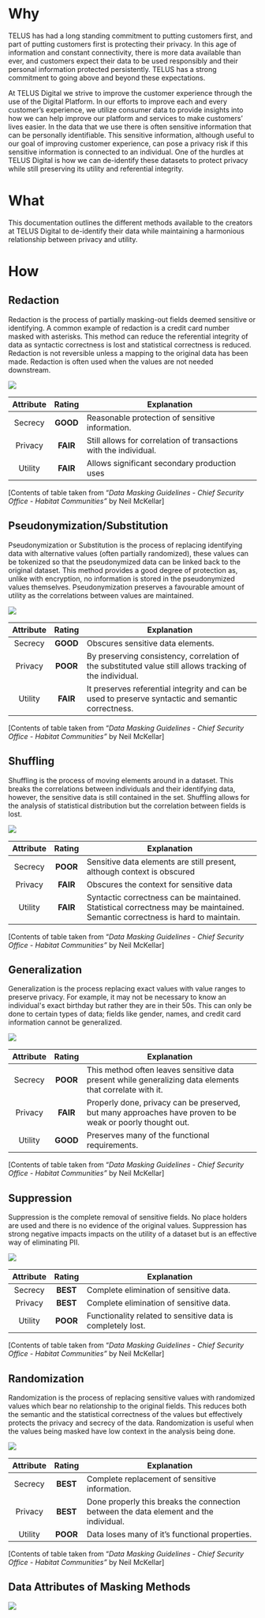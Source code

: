 ﻿# Why

TELUS has had a long standing commitment to putting customers first, and part of putting customers first is protecting their privacy. In this age of information and constant connectivity, there is more data available than ever, and customers expect their data to be used responsibly and their personal information protected persistently. TELUS has a strong commitment to going above and beyond these expectations.

  

At TELUS Digital we strive to improve the customer experience through the use of the Digital Platform. In our efforts to improve each and every customer’s experience, we utilize consumer data to provide insights into how we can help improve our platform and services to make customers’ lives easier. In the data that we use there is often sensitive information that can be personally identifiable. This sensitive information, although useful to our goal of improving customer experience, can pose a privacy risk if this sensitive information is connected to an individual. One of the hurdles at TELUS Digital is how we can de-identify these datasets to protect privacy while still preserving its utility and referential integrity.

# What

This documentation outlines the different methods available to the creators at TELUS Digital to de-identify their data while maintaining a harmonious relationship between privacy and utility.

# How


## Redaction

Redaction is the process of partially masking-out fields deemed sensitive or identifying. A common example of redaction is a credit card number masked with asterisks. This method can reduce the referential integrity of data as syntactic correctness is lost and statistical correctness is reduced. Redaction is not reversible unless a mapping to the original data has been made. Redaction is often used when the values are not needed downstream.

![](~/Redaction.png)

| Attribute | Rating | Explanation                                                       |
|:---------:|:------:|-------------------------------------------------------------------|
|  Secrecy  |  **GOOD**  | Reasonable protection of sensitive information.                   |
|  Privacy  |  **FAIR**  | Still allows for correlation of transactions with the individual. |
|  Utility  |  **FAIR**  | Allows significant secondary production uses                      |

[Contents of table taken from “_Data Masking Guidelines - Chief Security Office - Habitat Communities”_ by Neil McKellar]
## Pseudonymization/Substitution

Pseudonymization or Substitution is the process of replacing identifying data with alternative values (often partially randomized), these values can be tokenized so that the pseudonymized data can be linked back to the original dataset. This method provides a good degree of protection as, unlike with encryption, no information is stored in the pseudonymized values themselves. Pseudonymization preserves a favourable amount of utility as the correlations between values are maintained.

![](https://lh3.googleusercontent.com/p26giuYZsdJ3byx6yvhJ_KjqSLLmsPjLMHDxzQ6J8BbKRMXJfXBjOlu8WeAM_ekRzqNsCQ7rnnE)

| Attribute | Rating | Explanation                                                       |
|:---------:|:------:|-------------------------------------------------------------------|
|  Secrecy  |  **GOOD**  | Obscures sensitive data elements.                    |
|  Privacy  |  **POOR**  | By preserving consistency, correlation of the substituted value still allows tracking of the individual. |
|  Utility  |  **FAIR**  | It preserves referential integrity and can be used to preserve syntactic and semantic correctness.                      |

[Contents of table taken from “_Data Masking Guidelines - Chief Security Office - Habitat Communities”_ by Neil McKellar]
## Shuffling
Shuffling is the process of moving elements around in a dataset. This breaks the correlations between individuals and their identifying data, however, the sensitive data is still contained in the set. Shuffling allows for the analysis of statistical distribution but the correlation between fields is lost.

![](https://lh3.googleusercontent.com/xrJlPS54ifvARR-fevRu68Q66qG0LwifRW-60b1-mtVLr1OfGKy_V2HBTuKY9qsFQhQ3LA_DJWU)

| Attribute | Rating | Explanation                                                       |
|:---------:|:------:|-------------------------------------------------------------------|
|  Secrecy  |  **POOR**  | Sensitive data elements are still present, although context is obscured                   |
|  Privacy  |  **FAIR**  | Obscures the context for sensitive data |
|  Utility  |  **FAIR**  | Syntactic correctness can be maintained. Statistical correctness may be maintained. Semantic correctness is hard to maintain.                      |

[Contents of table taken from “_Data Masking Guidelines - Chief Security Office - Habitat Communities”_ by Neil McKellar]


## Generalization

Generalization is the process replacing exact values with value ranges to preserve privacy. For example, it may not be necessary to know an individual's exact birthday but rather they are in their 50s. This can only be done to certain types of data; fields like gender, names, and credit card information cannot be generalized.

![](https://lh3.googleusercontent.com/l52XmmQ4T2J2NBPcC0lrtKmm9mAbS9nNlRY5ccjTuHyytv5cKjQzPJGWCMYYWNVdDtTZ-KgXsI4)

| Attribute | Rating | Explanation                                                       |
|:---------:|:------:|-------------------------------------------------------------------|
|  Secrecy  |  **POOR**  | This method often leaves sensitive data present while generalizing data elements that correlate with it.                   |
|  Privacy  |  **FAIR**  | Properly done, privacy can be preserved, but many approaches have proven to be weak or poorly thought out. |
|  Utility  |  **GOOD**  | Preserves many of the functional requirements.                      |

[Contents of table taken from “_Data Masking Guidelines - Chief Security Office - Habitat Communities”_ by Neil McKellar]


## Suppression

Suppression is the complete removal of sensitive fields. No place holders are used and there is no evidence of the original values. Suppression has strong negative impacts impacts on the utility of a dataset but is an effective way of eliminating PII.

![](https://lh3.googleusercontent.com/GwhVueV3DJR9YA6rUHn_cnOEiOFhzprU5YSadFYvrmZmGd-JuLrkDQJapav9GWFsLYlWj3eAF0I)

| Attribute | Rating | Explanation                                                       |
|:---------:|:------:|-------------------------------------------------------------------|
|  Secrecy  |  **BEST**  | Complete elimination of sensitive data.                   |
|  Privacy  |  **BEST**  | Complete elimination of sensitive data. |
|  Utility  |  **POOR**  | Functionality related to sensitive data is completely lost.                      |

[Contents of table taken from “_Data Masking Guidelines - Chief Security Office - Habitat Communities”_ by Neil McKellar]


## Randomization

Randomization is the process of replacing sensitive values with randomized values which bear no relationship to the original fields. This reduces both the semantic and the statistical correctness of the values but effectively protects the privacy and secrecy of the data. Randomization is useful when the values being masked have low context in the analysis being done.

![](https://lh3.googleusercontent.com/E2RJGh5MvRubgjrK1iHgXcu_I52j1FKnMzB5Oor6_JMe9jMYyqOyv1mR8Pl2Pk0NqO3u0EwJD5E)

| Attribute | Rating | Explanation                                                       |
|:---------:|:------:|-------------------------------------------------------------------|
|  Secrecy  |  **BEST**  | Complete replacement of sensitive information.                   |
|  Privacy  |  **BEST**  | Done properly this breaks the connection between the data element and the individual. |
|  Utility  |  **POOR**  | Data loses many of it’s functional properties.                      |

[Contents of table taken from “_Data Masking Guidelines - Chief Security Office - Habitat Communities”_ by Neil McKellar]



## Data Attributes of Masking Methods
![](https://lh3.googleusercontent.com/nfdPUqMvKWrfstcxEA9v6mWhnWMOT-xLICc5tJbZr9VBs3lihwUfAQQIdz0Cn1HeZBU8hF3aDrs)



